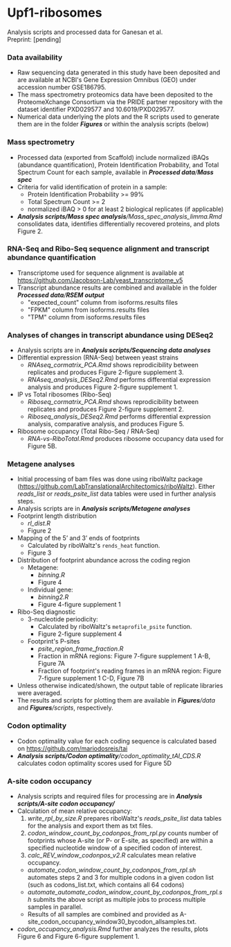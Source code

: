 # Upf1-ribosomes
 
Analysis scripts and processed data for Ganesan et al.<br/>
Preprint: [pending]

### Data availability
* Raw sequencing data generated in this study have been deposited and are available at NCBI's Gene Expression Omnibus (GEO) under accession number GSE186795.
* The mass spectrometry proteomics data have been deposited to the ProteomeXchange Consortium via the PRIDE partner repository with the dataset identifier PXD029577 and 10.6019/PXD029577.
* Numerical data underlying the plots and the R scripts used to generate them are in the folder _**Figures**_ or within the analysis scripts (below)

### Mass spectrometry
* Processed data (exported from Scaffold) include normalized iBAQs (abundance quantification), Protein Identification Probability, and Total Spectrum Count for each sample, available in _**Processed data**/**Mass spec**_
* Criteria for valid identification of protein in a sample:
	* Protein Identification Probability >= 99%
	* Total Spectrum Count >= 2
	* normalized iBAQ > 0 for at least 2 biological replicates (if applicable)
* _**Analysis scripts/Mass spec analysis**/Mass_spec_analysis_limma.Rmd_ consolidates data, identifies differentially recovered proteins, and plots Figure 2.

### RNA-Seq and Ribo-Seq sequence alignment and transcript abundance quantification
* Transcriptome used for sequence alignment is available at https://github.com/Jacobson-Lab/yeast_transcriptome_v5
* Transcript abundance results are combined and available in the folder _**Processed data**/**RSEM output**_
	* "expected_count" column from isoforms.results files
	* "FPKM" column from isoforms.results files
	* "TPM" column from isoforms.results files

### Analyses of changes in transcript abundance using DESeq2
* Analysis scripts are in _**Analysis scripts/Sequencing data analyses**_
* Differential expression (RNA-Seq) between yeast strains
  * _RNAseq_cormatrix_PCA.Rmd_ shows reprodicibility between replicates and produces Figure 2-figure supplement 3.
  * _RNAseq_analysis_DESeq2.Rmd_ performs differential expression analysis and produces Figure 2-figure supplement 1.
* IP vs Total ribosomes (Ribo-Seq)
  * _Riboseq_cormatrix_PCA.Rmd_ shows reprodicibility between replicates and produces Figure 2-figure supplement 2.
  * _Riboseq_analysis_DESeq2.Rmd_ performs differential expression analysis, comparative analysis, and produces Figure 5.
* Ribosome occupancy (Total Ribo-Seq / RNA-Seq)
	 * _RNA-vs-RiboTotal.Rmd_ produces ribosome occupancy data used for Figure 5B.

### Metagene analyses
* Initial processing of bam files was done using riboWaltz package (https://github.com/LabTranslationalArchitectomics/riboWaltz). Either _reads_list_ or _reads_psite_list_ data tables were used in further analysis steps. 
* Analysis scripts are in _**Analysis scripts/Metagene analyses**_
* Footprint length distribution
	* _rl_dist.R_
	* Figure 2
* Mapping of the 5’ and 3’ ends of footprints
	* Calculated by riboWaltz's `rends_heat` function. 
	* Figure 3
* Distribution of footprint abundance across the coding region
	* Metagene: 
		* _binning.R_
		* Figure 4
	* Individual gene:
		* _binning2.R_
		* Figure 4-figure supplement 1
* Ribo-Seq diagnostic
  * 3-nucleotide periodicity:
    * Calculated by riboWaltz's `metaprofile_psite` function.
    * Figure 2-figure supplement 4
  * Footprint's P-sites 
  	* _psite_region_frame_fraction.R_
  	* Fraction in mRNA regions: Figure 7-figure supplement 1 A-B, Figure 7A
  	* Fraction of footprint's reading frames in an mRNA region: Figure 7-figure supplement 1 C-D, Figure 7B
* Unless otherwise indicated/shown, the output table of replicate libraries were averaged. 
* The results and scripts for plotting them are available in _**Figures**/data_ and _**Figures**/scripts_, respectively.

### Codon optimality
* Codon optimality value for each coding sequence is calculated based on https://github.com/mariodosreis/tai
* _**Analysis scripts/Codon optimality**/codon_optimality_tAI_CDS.R_ calculates codon optimality scores used for Figure 5D

### A-site codon occupancy
* Analysis scripts and required files for processing are in _**Analysis scripts/A-site codon occupancy/**_
* Calculation of mean relative occupancy:
	1. _write_rpl_by_size.R_ prepares riboWaltz's _reads_psite_list_ data tables for the analysis and export them as txt files.
	2. _codon_window_count_by_codonpos_from_rpl.py_ counts number of footprints whose A-site (or P- or E-site, as specified) are within a specified nucleotide window of a specified codon of interest.
	3. _calc_REV_window_codonpos_v2.R_ calculates mean relative occupancy.
	* _automate_codon_window_count_by_codonpos_from_rpl.sh_ automates steps 2 and 3 for multiple codons in a given codon list (such as codons_list.txt, which contains all 64 codons)
	* _automate_automate_codon_window_count_by_codonpos_from_rpl.sh_ submits the above script as multiple jobs to process multiple samples in parallel.
	* Results of all samples are combined and provided as A-site_codon_occupancy_window30_bycodon_allsamples.txt.
* _codon_occupancy_analysis.Rmd_ further analyzes the results, plots Figure 6 and Figure 6-figure supplement 1.
